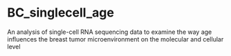 # BC_singlecell_age
An analysis of single-cell RNA sequencing data to examine the way age influences the breast tumor microenvironment on the molecular and cellular level
